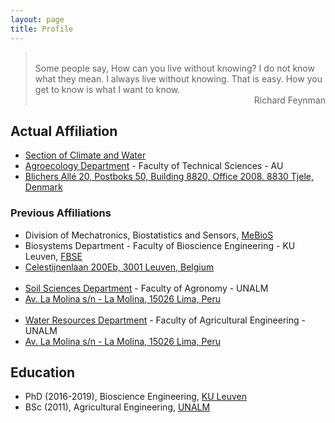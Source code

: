```yaml
---
layout: page
title: Profile
---
```

> <br/>
> Some people say, How can you live without knowing? I do not know what they mean. I always live without knowing. That is easy. How you get to know is what I want to know.
> <div style="text-align: right"> Richard Feynman </div>

## Actual Affiliation
+ [Section of Climate and Water](https://agro.au.dk/en/research/research-sections/climate-and-water/)
+ [Agroecology Department](https://agro.au.dk/en/) - Faculty of Technical Sciences - AU
+ [Blichers Allé 20, Postboks 50, Building 8820, Office 2008, 8830 Tjele, Denmark](https://agro.au.dk/en/about-the-department/contact-agroecology/)

### Previous Affiliations
+ Division of Mechatronics, Biostatistics and Sensors, [MeBioS](http://www.biw.kuleuven.be/biosyst/mebios)
+ Biosystems Department - Faculty of Bioscience Engineering - KU Leuven, [FBSE](https://www.biw.kuleuven.be/english)
+ [Celestijnenlaan 200Eb, 3001 Leuven, Belgium](https://www.kuleuven.be/maps/kaart?lat=50.863703799999996&lng=4.6757264&zoom=18&layer=mpq&labels=undefined&building=493-12)
<br/><br/>
+ [Soil Sciences Department](http://www.lamolina.edu.pe/agronomia/portal/index.php/dpto-suelos/) - Faculty of Agronomy - UNALM
+ [Av. La Molina s/n - La Molina, 15026 Lima, Peru](http://www.lamolina.edu.pe/agronomia/portal/index.php/contact-us/)
<br/><br/>
+ [Water Resources Department](http://www.lamolina.edu.pe/facultad/agricola/recursos.htm) - Faculty of Agricultural Engineering - UNALM
+ [Av. La Molina s/n - La Molina, 15026 Lima, Peru](https://www.google.com/maps/place/La+Molina+15024,+Peru/@-12.0827427,-76.9474143,2916m/data=!3m1!1e3!4m8!1m2!2m1!1sUNALM!3m4!1s0x9105c71de6ce7161:0xf6695c3872000465!8m2!3d-12.0828754!4d-76.9455815)

## Education
* PhD (2016-2019), Bioscience Engineering, [KU Leuven](https://www.kuleuven.be/kuleuven/)
* BSc (2011), Agricultural Engineering, [UNALM](http://www.lamolina.edu.pe/portada/)
